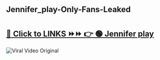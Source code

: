 
 ## Jennifer_play-Only-Fans-Leaked

# <h2><a href="https://clipsfans.com/Jennifer_play&ref=git">🔗 Click to LINKS ⏩⏩ 👉 🟢 Jennifer play </a></h2>

<a href="https://clipsfans.com/Jennifer_play&ref=git" rel="nofollow" data-target="animated-image.originalLink"><img src="https://i.ibb.co.com/xMMVF88/686577567.gif" alt="Viral Video Original" style="max-width: 100%; display: inline-block;" data-target="animated-image.originalImage"></a>
